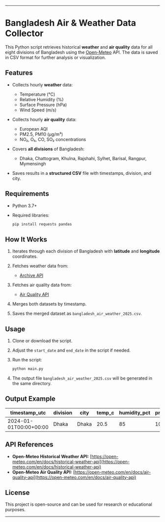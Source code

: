 

---

# Bangladesh Air & Weather Data Collector

This Python script retrieves historical **weather** and **air quality** data for all eight divisions of Bangladesh using the [Open-Meteo](https://open-meteo.com/) API.
The data is saved in CSV format for further analysis or visualization.

## Features

* Collects hourly **weather** data:

  * Temperature (°C)
  * Relative Humidity (%)
  * Surface Pressure (hPa)
  * Wind Speed (m/s)

* Collects hourly **air quality** data:

  * European AQI
  * PM2.5, PM10 (µg/m³)
  * NO₂, O₃, CO, SO₂ concentrations

* Covers **all divisions** of Bangladesh:

  * Dhaka, Chattogram, Khulna, Rajshahi, Sylhet, Barisal, Rangpur, Mymensingh

* Saves results in a **structured CSV** file with timestamps, division, and city.

## Requirements

* Python 3.7+
* Required libraries:

  ```bash
  pip install requests pandas
  ```

## How It Works

1. Iterates through each division of Bangladesh with **latitude** and **longitude** coordinates.
2. Fetches weather data from:

   * [Archive API](https://open-meteo.com/en/docs/historical-weather-api)
3. Fetches air quality data from:

   * [Air Quality API](https://open-meteo.com/en/docs/air-quality-api)
4. Merges both datasets by timestamp.
5. Saves the merged dataset as `bangladesh_air_weather_2025.csv`.

## Usage

1. Clone or download the script.
2. Adjust the `start_date` and `end_date` in the script if needed.
3. Run the script:

   ```bash
   python main.py
   ```
4. The output file `bangladesh_air_weather_2025.csv` will be generated in the same directory.

## Output Example

| timestamp\_utc         | division | city  | temp\_c | humidity\_pct | pressure\_hpa | wind\_speed\_mps | aqi | pm25 | pm10 | no2 | o3 | co  | so2 |
| ---------------------- | -------- | ----- | ------- | ------------- | ------------- | ---------------- | --- | ---- | ---- | --- | -- | --- | --- |
| 2024-01-01T00:00+00:00 | Dhaka    | Dhaka | 20.5    | 85            | 1012          | 1.2              | 55  | 22   | 40   | 12  | 8  | 0.3 | 2   |

## API References

* **Open-Meteo Historical Weather API:** [https://open-meteo.com/en/docs/historical-weather-api](https://open-meteo.com/en/docs/historical-weather-api)
* **Open-Meteo Air Quality API:** [https://open-meteo.com/en/docs/air-quality-api](https://open-meteo.com/en/docs/air-quality-api)

## License

This project is open-source and can be used for research or educational purposes.

---


